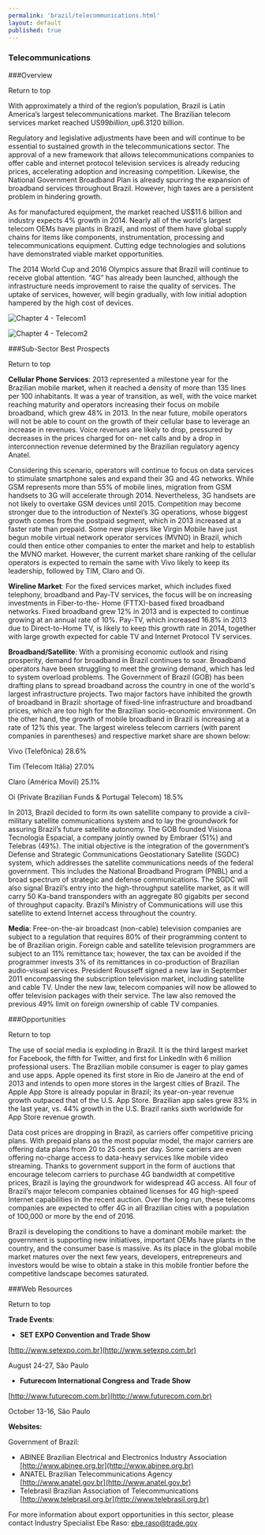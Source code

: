 ```yaml
--- 
permalink: 'brazil/telecommunications.html' 
layout: default
published: true 
---
```

<h3 id="telecommunications">Telecommunications</h3>

###Overview 

Return to top

With approximately a third of the region’s population, Brazil is Latin America’s largest telecommunications market. The Brazilian telecom services market reached US$99 billion, up 6.3% versus the previous year. By 2017, the market is forecasted to reach US$120 billion.

Regulatory and legislative adjustments have been and will continue to be essential to sustained growth in the telecommunications sector. The approval of a new framework that allows telecommunications companies to offer cable and internet protocol television services is already reducing prices, accelerating adoption and increasing competition. Likewise, the National Government Broadband Plan is already spurring the expansion of broadband services throughout Brazil. However, high taxes are a persistent problem in hindering growth.

As for manufactured equipment, the market reached US$11.6 billion and industry expects 4% growth in 2014. Nearly all of the world's largest telecom OEMs have plants in Brazil, and most of them have global supply chains for items like components, instrumentation, processing and telecommunications equipment. Cutting edge technologies and solutions have demonstrated viable market opportunities.

The 2014 World Cup and 2016 Olympics assure that Brazil will continue to receive global attention. “4G” has already been launched, although the infrastructure needs improvement to raise the quality of services. The uptake of services, however, will begin gradually, with low initial adoption hampered by the high cost of devices.

![Chapter 4 - Telecom1](../images/chap4-telecom1.png)

![Chapter 4 - Telecom2](../images/chap4-telecom2.png)

###Sub-Sector Best Prospects

Return to top

**Cellular Phone Services**: 2013 represented a milestone year for the Brazilian mobile market, when it reached a density of more than 135 lines per 100 inhabitants. It was a year of transition, as well, with the voice market reaching maturity and operators increasing their focus on mobile broadband, which grew 48% in 2013. In the near future, mobile operators will not be able to count on the growth of their cellular base to leverage an increase in revenues. Voice revenues are likely to drop, pressured by decreases in the prices charged for on- net calls and by a drop in interconnection revenue determined by the Brazilian regulatory agency Anatel.

Considering this scenario, operators will continue to focus on data services to stimulate smartphone sales and expand their 3G and 4G networks. While GSM represents more than 55% of mobile lines, migration from GSM handsets to 3G will accelerate through 2014. Nevertheless, 3G handsets are not likely to overtake GSM devices until 2015. Competition may become stronger due to the introduction of Nextel’s 3G operations, whose biggest growth comes from the postpaid segment, which in 2013 increased at a faster rate than prepaid. Some new players like Virgin Mobile have just begun mobile virtual network operator services (MVNO) in Brazil, which could then entice other companies to enter the market and help to establish the MVNO market. However, the current market share ranking of the cellular operators is expected to remain the same with Vivo likely to keep its leadership, followed by TIM, Claro and Oi.

**Wireline Market**: For the fixed services market, which includes fixed telephony, broadband and Pay-TV services, the focus will be on increasing investments in Fiber-to-the- Home (FTTX)-based fixed broadband networks. Fixed broadband grew 12% in 2013 and is expected to continue growing at an annual rate of 10%. Pay-TV, which increased 16.8% in 2013 due to Direct-to-Home TV, is likely to keep this growth rate in 2014, together with large growth expected for cable TV and Internet Protocol TV services.

**Broadband/Satellite**: With a promising economic outlook and rising prosperity, demand for broadband in Brazil continues to soar. Broadband operators have been struggling to meet the growing demand, which has led to system overload problems. The Government of Brazil (GOB) has been drafting plans to spread broadband across the country in one of the world's largest infrastructure projects. Two major factors have inhibited the growth of broadband in Brazil: shortage of fixed-line infrastructure and broadband prices, which are too high for the Brazilian socio-economic environment. On the other hand, the growth of mobile broadband in Brazil is increasing at a rate of 12% this year. The largest wireless telecom carriers (with parent companies in parentheses) and respective market share are shown below:

Vivo (Telefônica) 28.6%

Tim (Telecom Itália) 27.0%

Claro (América Movil) 25.1% 

Oi (Private Brazilian Funds & Portugal Telecom) 18.5%

In 2013, Brazil decided to form its own satellite company to provide a civil-military satellite communications system and to lay the groundwork for assuring Brazil’s future satellite autonomy. The GOB founded Visiona Tecnologia Espacial, a company jointly owned by Embraer (51%) and Telebras (49%). The initial objective is the integration of the government’s Defense and Strategic Communications Geostationary Satellite (SGDC) system, which addresses the satellite communications needs of the federal government. This includes the National Broadband Program (PNBL) and a broad spectrum of strategic and defense communications. The SGDC will also signal Brazil’s entry into the high-throughput satellite market, as it will carry 50 Ka-band transponders with an aggregate 80 gigabits per second of throughput capacity. Brazil’s Ministry of Communications will use this satellite to extend Internet access throughout the country.

**Media**: Free-on-the-air broadcast (non-cable) television companies are subject to a regulation that requires 80% of their programming content to be of Brazilian origin. Foreign cable and satellite television programmers are subject to an 11% remittance tax; however, the tax can be avoided if the programmer invests 3% of its remittances in co-production of Brazilian audio-visual services. President Rousseff signed a new law in September 2011 encompassing the subscription television market, including satellite and cable TV. Under the new law, telecom companies will now be allowed to offer television packages with their service. The law also removed the previous 49% limit on foreign ownership of cable TV companies.

###Opportunities 

Return to top

The use of social media is exploding in Brazil. It is the third largest market for Facebook, the fifth for Twitter, and first for LinkedIn with 6 million professional users. The Brazilian mobile consumer is eager to play games and use apps. Apple opened its first store in Rio de Janeiro at the end of 2013 and intends to open more stores in the largest cities of Brazil. The Apple App Store is already popular in Brazil; its year-on-year revenue growth outpaced that of the U.S. App Store. Brazilian app sales grew 83% in the last year, vs. 44% growth in the U.S. Brazil ranks sixth worldwide for App Store revenue growth.

Data cost prices are dropping in Brazil, as carriers offer competitive pricing plans. With prepaid plans as the most popular model, the major carriers are offering data plans from 20 to 25 cents per day. Some carriers are even offering no-charge access to data-heavy services like mobile video streaming. Thanks to government support in the form of auctions that encourage telecom carriers to purchase 4G bandwidth at competitive prices, Brazil is laying the groundwork for widespread 4G access. All four of Brazil’s major telecom companies obtained licenses for 4G high-speed Internet capabilities in the recent auction. Over the long run, these telecoms companies are expected to offer 4G in all Brazilian cities with a population of 100,000 or more by the end of 2016.

Brazil is developing the conditions to have a dominant mobile market: the government is supporting new initiatives, important OEMs have plants in the country, and the consumer base is massive. As its place in the global mobile market matures over the next few years, developers, entrepreneurs and investors would be wise to obtain a stake in this mobile frontier before the competitive landscape becomes saturated.

###Web Resources 

Return to top

**Trade Events**:

* **SET EXPO Convention and Trade Show** 

[http://www.setexpo.com.br](http://www.setexpo.com.br)

August 24-27, São Paulo

* **Futurecom International Congress and Trade Show** 

[http://www.futurecom.com.br](http://www.futurecom.com.br)

October 13-16, São Paulo

**Websites:**

Government of Brazil:

* ABINEE Brazilian Electrical and Electronics Industry Association [http://www.abinee.org.br](http://www.abinee.org.br) 
* ANATEL Brazilian Telecommunications Agency [http://www.anatel.gov.br](http://www.anatel.gov.br)
* Telebrasil Brazilian Association of Telecommunications [http://www.telebrasil.org.br](http://www.telebrasil.org.br)

For more information about export opportunities in this sector, please contact Industry Specialist Ebe Raso: [ebe.raso@trade.gov](ebe.raso@trade.gov)


